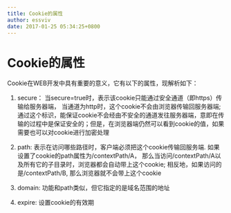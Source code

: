 ```yaml
---
title: Cookie的属性
author: essviv
date: 2017-01-25 05:34:25+0800
---
```


# Cookie的属性

Cookie在WEB开发中具有重要的意义，它有以下的属性，现解析如下：

 

1. secure： 当secure=true时，表示该cookie只能通过安全通道（即https）传输给服务器端， 当通道为http时，这个cookie不会由浏览器传输回服务器端; 通过这个标识，能保证cookie不会经由不安全的通道发往服务器端，意即在传输的过程中是保证安全的；但是，在浏览器端仍然可以看到cookie的值，如果需要也可以对cookie进行加密处理

2. path: 表示在访问哪些路径时，客户端必须把这个cookie传输回服务端. 如果设置了cookie的path属性为/contextPath/A， 那么当访问/contextPath/A以及所有它的子目录时，浏览器都会自动带上这个cookie; 相反地，如果访问的是/contextPath/B, 那么浏览器就不会带上这个cookie

3. domain: 功能和path类似，但它指定的是域名范围的地址

4. expire: 设置cookie的有效期